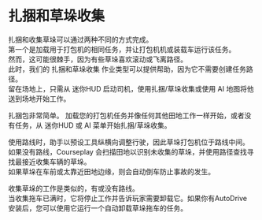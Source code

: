 # 扎捆和草垛收集

  
扎捆和收集草垛可以通过两种不同的方式完成。  
第一个是加载用于打包机的相同任务，并让打包机机或装载车运行该任务。   
然而，这可能很棘手，因为有些草垛喜欢滚动或飞离路径。  
此时，我们的 扎捆和草垛收集 作业类型可以提供帮助，因为它不需要创建任务路径。   
留在场地上，只需从 迷你HUD 启动司机，使用扎捆/草垛收集或使用 AI 地图将他送到场地开始工作。   

  
扎捆包非常简单。 加载您的打包机任务并像任何其他田地工作一样开始，或者没有任务，从 迷你HUD 或 AI 菜单开始扎捆/草垛收集。   

  
使用路线时，助手以预设工具纵横向调整行驶，因此草垛打包机位于路线中间。   
如果没有路线，Courseplay 会扫描田地以识别未收集的草垛，并使用路径查找寻找最接近收集车辆的草垛。   
如果草垛在车前或太靠近田地边缘，则会自动倒车防止事故的发生。   

  
收集草垛的工作是类似的，有或没有路线。  
当收集拖车已满时，它将停止工作并告诉玩家需要卸载它。如果你有AutoDrive  
安装后，您可以使用它运行一个自动卸载草垛拖车的任务。  


